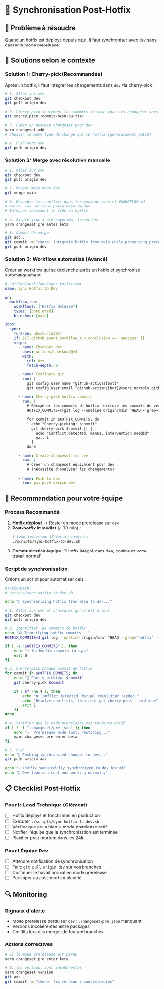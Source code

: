 # 🔄 Synchronisation Post-Hotfix

## 🚨 Problème à résoudre

Quand un hotfix est déployé depuis `main`, il faut synchroniser avec `dev` sans casser le mode prerelease.

## 🎯 Solutions selon le contexte

### **Solution 1: Cherry-pick (Recommandée)**

Après un hotfix, il faut intégrer les changements dans `dev` via cherry-pick :

```bash
# 1. Aller sur dev
git checkout dev
git pull origin dev

# 2. Cherry-pick seulement les commits de code (pas les changeset versions)
git cherry-pick <commit-hash-du-fix>

# 3. Créer un nouveau changeset pour dev
yarn changeset add
# Choisir le même type de change que le hotfix (généralement patch)

# 4. Push vers dev
git push origin dev
```

### **Solution 2: Merge avec résolution manuelle**

```bash
# 1. Aller sur dev
git checkout dev
git pull origin dev

# 2. Merger main dans dev
git merge main

# 3. Résoudre les conflits dans les package.json et CHANGELOG.md
# Garder les versions prerelease de dev
# Intégrer seulement le code du hotfix

# 4. Si pre.json a été supprimé, le recréer
yarn changeset pre enter beta

# 5. Commit de merge
git add .
git commit -m "chore: integrate hotfix from main while preserving prerelease mode"
git push origin dev
```

### **Solution 3: Workflow automatisé (Avancé)**

Créer un workflow qui se déclenche après un hotfix et synchronise automatiquement :

```yaml
# .github/workflows/sync-hotfix.yml
name: Sync Hotfix to Dev

on:
  workflow_run:
    workflows: ["Hotfix Release"]
    types: [completed]
    branches: [main]

jobs:
  sync:
    runs-on: ubuntu-latest
    if: ${{ github.event.workflow_run.conclusion == 'success' }}
    steps:
      - name: Checkout dev
        uses: actions/checkout@v4
        with:
          ref: dev
          fetch-depth: 0

      - name: Configure git
        run: |
          git config user.name "github-actions[bot]"
          git config user.email "github-actions[bot]@users.noreply.github.com"

      - name: Cherry-pick hotfix commits
        run: |
          # Récupérer les commits de hotfix (exclure les commits de versioning)
          HOTFIX_COMMITS=$(git log --oneline origin/main ^HEAD --grep="hotfix:" --format="%H")
          
          for commit in $HOTFIX_COMMITS; do
            echo "Cherry-picking: $commit"
            git cherry-pick $commit || {
              echo "Conflict detected, manual intervention needed"
              exit 1
            }
          done

      - name: Create changeset for dev
        run: |
          # Créer un changeset équivalent pour dev
          # (nécessite d'analyser les changements)
          
      - name: Push to dev
        run: git push origin dev
```

## 🎯 Recommandation pour votre équipe

### **Process Recommandé**

1. **Hotfix déployé** → Rester en mode prerelease sur `dev`
2. **Post-hotfix immédiat** (< 30 min) :
   ```bash
   # Lead technique (Clément) exécute:
   ./scripts/sync-hotfix-to-dev.sh
   ```
3. **Communication équipe** : "Hotfix intégré dans dev, continuez votre travail normal"

### **Script de synchronisation**

Créons un script pour automatiser cela :

```bash
#!/bin/bash
# scripts/sync-hotfix-to-dev.sh

echo "🔄 Synchronizing hotfix from main to dev..."

# 1. Aller sur dev et s'assurer qu'on est à jour
git checkout dev
git pull origin dev

# 2. Identifier les commits de hotfix
echo "📋 Identifying hotfix commits..."
HOTFIX_COMMITS=$(git log --oneline origin/main ^HEAD --grep="hotfix" --format="%H" | tac)

if [ -z "$HOTFIX_COMMITS" ]; then
    echo "✅ No hotfix commits to sync"
    exit 0
fi

# 3. Cherry-pick chaque commit de hotfix
for commit in $HOTFIX_COMMITS; do
    echo "🍒 Cherry-picking: $commit"
    git cherry-pick $commit
    
    if [ $? -ne 0 ]; then
        echo "❌ Conflict detected. Manual resolution needed."
        echo "Resolve conflicts, then run: git cherry-pick --continue"
        exit 1
    fi
done

# 4. Vérifier que le mode prerelease est toujours actif
if [ ! -f ".changeset/pre.json" ]; then
    echo "⚠️  Prerelease mode lost, restoring..."
    yarn changeset pre enter beta
fi

# 5. Push
echo "🚀 Pushing synchronized changes to dev..."
git push origin dev

echo "✅ Hotfix successfully synchronized to dev branch"
echo "🎯 Dev team can continue working normally"
```

## 📋 Checklist Post-Hotfix

### Pour le Lead Technique (Clément)

- [ ] Hotfix déployé et fonctionnel en production
- [ ] Exécuter `./scripts/sync-hotfix-to-dev.sh`
- [ ] Vérifier que `dev` a bien le mode prerelease actif
- [ ] Notifier l'équipe que la synchronisation est terminée
- [ ] Planifier post-mortem dans les 24h

### Pour l'Équipe Dev

- [ ] Attendre notification de synchronisation
- [ ] Faire `git pull origin dev` sur vos branches
- [ ] Continuer le travail normal en mode prerelease
- [ ] Participer au post-mortem planifié

## 🔍 Monitoring

### Signaux d'alerte

- Mode prerelease perdu sur `dev` : `.changeset/pre.json` manquant
- Versions incohérentes entre packages
- Conflits lors des merges de feature branches

### Actions correctives

```bash
# Si le mode prerelease est perdu
yarn changeset pre enter beta

# Si les versions sont incohérentes
yarn changeset version
git add .
git commit -m "chore: fix version inconsistencies"
```
